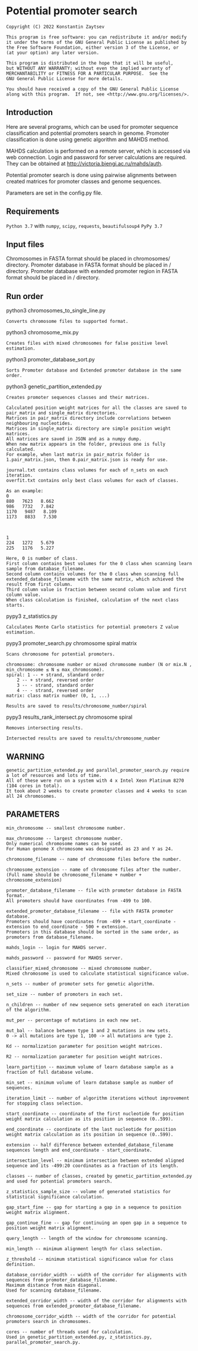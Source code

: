 # Potential promoter search

	Copyright (C) 2022 Konstantin Zaytsev

	This program is free software: you can redistribute it and/or modify
	it under the terms of the GNU General Public License as published by
	the Free Software Foundation, either version 3 of the License, or
	(at your option) any later version.

	This program is distributed in the hope that it will be useful,
	but WITHOUT ANY WARRANTY; without even the implied warranty of
	MERCHANTABILITY or FITNESS FOR A PARTICULAR PURPOSE.  See the
	GNU General Public License for more details.

	You should have received a copy of the GNU General Public License
	along with this program.  If not, see <http://www.gnu.org/licenses/>.

## Introduction

Here are several programs, which can be used for promoter sequence classification and potential promoters search in genome.
Promoter classification is done using genetic algorithm and MAHDS method.

MAHDS calculation is performed on a remote server, which is accessed via web connection.
Login and password for server calculations are required. They can be obtained at http://victoria.biengi.ac.ru/mahds/auth.

Potential promoter search is done using pairwise alignments between created matrices for promoter classes and genome sequences.

Parameters are set in the config.py file.

## Requirements

`Python 3.7` with `numpy`, `scipy`, `requests`, `beautifulsoup4`
`PyPy 3.7`

## Input files

Chromosomes in FASTA format should be placed in chromosomes/ directory.
Promoter database in FASTA format should be placed in / directory.
Promoter database with extended promoter region in FASTA format should be placed in / directory.

## Run order
python3 chromosomes_to_single_line.py

	Converts chromosome files to supported format.


python3 chromosome_mix.py

	Creates files with mixed chromosomes for false positive level estimation.


python3 promoter_database_sort.py

	Sorts Promoter database and Extended promoter database in the same order.


python3 genetic_partition_extended.py

	Creates promoter sequences classes and their matrices.

	Calculated position weight matrices for all the classes are saved to pair_matrix and single_matrix directories. 
	Matrices in pair_matrix directory include correlations between neighbouring nucleotides. 
	Matrices in single_matrix directory are simple position weight matrices. 
	All matrices are saved in JSON and as a numpy dump. 
	When new matrix appears in the folder, previous one is fully calculated. 
	For example, when last matrix in pair_matrix folder is 1.pair_matrix.json, then 0.pair_matrix.json is ready for use.

	journal.txt contains class volumes for each of n_sets on each iteration.
	overfit.txt contains only best class volumes for each of classes. 

	As an example:
	0
	880   7623   8.662
	986   7732   7.842
	1170   9487   8.109
	1173   8833   7.530



	1
	224   1272   5.679
	225   1176   5.227

	Here, 0 is number of class. 
	First column contains best volumes for the 0 class when scanning learn sample from database_filename. 
	Second column contains volumes for the 0 class when scanning full extended_database_filename with the same matrix, which achieved the result from first column. 
	Third column value is fraction between second column value and first column value. 
	When class calculation is finished, calculation of the next class starts.


pypy3 z_statistics.py

	Calculates Monte Carlo statistics for potential promoters Z value estimation.


pypy3 promoter_search.py chromosome spiral matrix

	Scans chromosome for potential promoters.

	chromosome: chromosome number or mixed chromosome number (N or mix.N , min_chromosome ≤ N ≤ max_chromosome).
	spiral: 1 -- + strand, standard order
		2 -- + strand, reversed order
		3 -- - strand, standard order
		4 -- - strand, reversed order
	matrix: class matrix number (0, 1, ...)

	Results are saved to results/chromosome_number/spiral


pypy3 results_rank_intersect.py chromosome spiral

	Removes intersecting results.

	Intersected results are saved to results/chromosome_number


## WARNING
	genetic_partition_extended.py and parallel_promoter_search.py require a lot of resources and lots of time.
	All of these were run on a system with 4 x Intel Xeon Platinum 8270 (104 cores in total). 
	It took about 2 weeks to create promoter classes and 4 weeks to scan all 24 chromosomes.



## PARAMETERS
	min_chromosome -- smallest chromosome number.

	max_chromosome -- largest chromosome number. 
	Only numerical chromosome names can be used. 
	For Human genome X chromosome was designated as 23 and Y as 24.

	chromosome_filename -- name of chromosome files before the number.

	chromosome_extension -- name of chromosome files after the number. 
	(Full name should be chromosome_filename + number + chromosome_extension)

	promoter_database_filename -- file with promoter database in FASTA format. 
	All promoters should have coordinates from -499 to 100.

	extended_promoter_database_filename -- file with FASTA promoter database. 
	Promoters should have coordinates from -499 + start_coordinate - extension to end_coordinate - 500 + extension. 
	Promoters in this database should be sorted in the same order, as promoters from database_filename.

	mahds_login -- login for MAHDS server.

	mahds_password -- password for MAHDS server.

	classifier_mixed_chromosome -- mixed chromosome number. 
	Mixed chromosome is used to calculate statistical significance value. 

	n_sets -- number of promoter sets for genetic algorithm.

	set_size -- number of promoters in each set.

	n_children -- number of new sequence sets generated on each iteration of the algorithm.

	mut_per -- percentage of mutations in each new set.

	mut_bal -- balance between type 1 and 2 mutations in new sets. 
	0 -> all mutations are type 1, 100 -> all mutations are type 2.

	Kd -- normalization parameter for position weight matrices.

	R2 -- normalization parameter for position weight matrices.

	learn_partition -- maximum volume of learn database sample as a fraction of full database volume.

	min_set -- minimum volume of learn database sample as number of sequences.

	iteration_limit -- number of algorithm iterations without improvement for stopping class selection.

	start_coordinate -- coordinate of the first nucleotide for position weight matrix calculation as its position in sequence (0..599).

	end_coordinate -- coordinate of the last nucleotide for position weight matrix calculation as its position in sequence (0..599).

	extension -- half difference between extended_database_filename sequences length and end_coordinate - start_coordinate.

	intersection_level -- minimum intersection between extended aligned sequence and its -499:20 coordinates as a fraction of its length.

	classes -- number of classes, created by genetic_partition_extended.py and used for potential promoters search.

	z_statistics_sample_size -- volume of generated statistics for statistical significance calculation.

	gap_start_fine -- gap for starting a gap in a sequence to position weight matrix alignment.

	gap_continue_fine -- gap for continuing an open gap in a sequence to position weight matrix alignment.

	query_length -- length of the window for chromosome scanning.

	min_length -- minimum alignment length for class selection.

	z_threshold -- minimum statistical significance value for class definition.

	database_corridor_width -- width of the corridor for alignments with sequences from promoter_database_filename. 
	Maximum distance from main diagonal. 
	Used for scanning database_filename.

	extended_corridor_width -- width of the corridor for alignments with sequences from extended_promoter_database_filename.

	chromosome_corridor_width -- width of the corridor for potential promoters search in chromosomes.

	cores -- number of threads used for calculation.
	Used in genetic_partition_extended.py, z_statistics.py, parallel_promoter_search.py.
